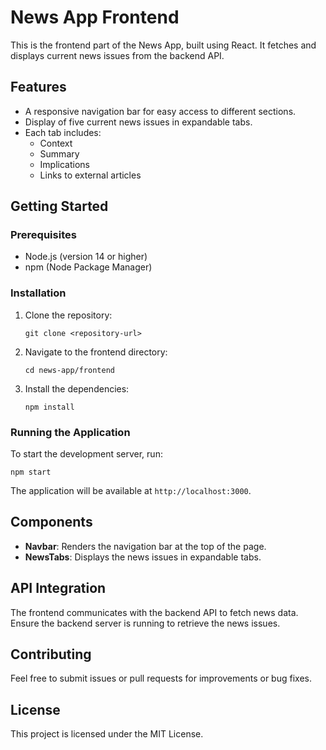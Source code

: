 # News App Frontend

This is the frontend part of the News App, built using React. It fetches and displays current news issues from the backend API.

## Features

- A responsive navigation bar for easy access to different sections.
- Display of five current news issues in expandable tabs.
- Each tab includes:
  - Context
  - Summary
  - Implications
  - Links to external articles

## Getting Started

### Prerequisites

- Node.js (version 14 or higher)
- npm (Node Package Manager)

### Installation

1. Clone the repository:
   ```
   git clone <repository-url>
   ```

2. Navigate to the frontend directory:
   ```
   cd news-app/frontend
   ```

3. Install the dependencies:
   ```
   npm install
   ```

### Running the Application

To start the development server, run:
```
npm start
```

The application will be available at `http://localhost:3000`.

## Components

- **Navbar**: Renders the navigation bar at the top of the page.
- **NewsTabs**: Displays the news issues in expandable tabs.

## API Integration

The frontend communicates with the backend API to fetch news data. Ensure the backend server is running to retrieve the news issues.

## Contributing

Feel free to submit issues or pull requests for improvements or bug fixes.

## License

This project is licensed under the MIT License.